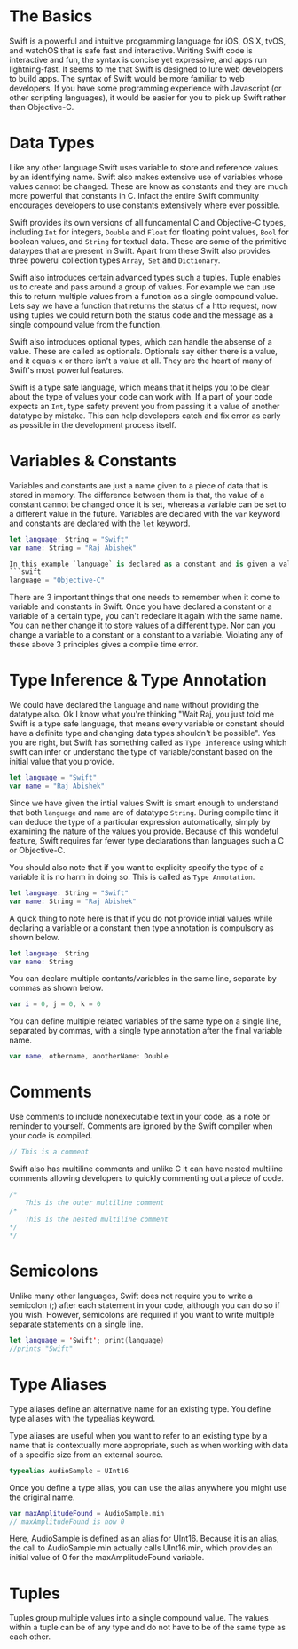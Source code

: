# The Basics
Swift is a powerful and intuitive programming language for iOS, OS X, tvOS, and watchOS that is safe fast and interactive. Writing Swift code is interactive and fun, the syntax is concise yet expressive, and apps run lightning-fast. It seems to me that Swift is designed to lure web developers to build apps. The syntax of Swift would be more familiar to web developers. If you have some programming experience with Javascript (or other scripting languages), it would be easier for you to pick up Swift rather than Objective-C.

# Data Types
Like any other language Swift uses variable to store and reference values by an identifying name. Swift also makes extensive use of variables whose values cannot be changed. These are know as constants and they are much more powerful that constants in C. Infact the entire Swift community encourages developers to use constants extensively where ever possible.

Swift provides its own versions of all fundamental C and Objective-C types, including `Int` for integers, `Double` and `Float` for floating point values, `Bool` for boolean values, and `String` for textual data. These are some of the primitive dataypes that are present in Swift. Apart from these Swift also provides three powerul collection types `Array`,` Set` and `Dictionary`.

Swift also introduces certain advanced types such a tuples. Tuple enables us to create and pass around a group of values. For example we can use this to return multiple values from a function as a single compound value. Lets say we have a function that returns the status of a http request, now using tuples we could return both the status code and the message as a single compound value from the function.

Swift also introduces optional types, which can handle the absense of a value. These are called as optionals. Optionals say either there is a value, and it equals x or there isn't a value at all. They are the heart of many of Swift's most powerful features.

Swift is a type safe language, which means that it helps you to be clear about the type of values your code can work with. If a part of your code expects an `Int`, type safety prevent you from passing it a value of another datatype by mistake. This can help developers catch and fix error as early as possible in the development process itself.

# Variables & Constants
Variables and constants are just a name given to a piece of data that is stored in memory. The difference between them is that, the value of a constant cannot be changed once it is set, whereas a variable can be set to a different value in the future. Variables are declared with the `var` keyword and constants are declared with the `let` keyword.
```swift
let language: String = "Swift"
var name: String = "Raj Abishek"

In this example `language` is declared as a constant and is given a value Swift but `name` is declared a variable and hence we can change its value if we want. You should also note that in Swift a semicolon is not neccessary. You need to use semicolon only when you need to write multiple statements on the same line.
```swift
language = "Objective-C"
```

There are 3 important things that one needs to remember when it come to variable and constants in Swift. Once you have declared a constant or a variable of a certain type, you can't redeclare it again with the same name. You can neither change it to store values of a different type. Nor can you change a variable to a constant or a constant to a variable. Violating any of these above 3 principles gives a compile time error.

# Type Inference & Type Annotation
We could have declared the `language` and `name` without providing the datatype also. Ok I know what you're thinking "Wait Raj, you just told me Swift is a type safe language, that means every variable or constant should have a definite type and changing data types shouldn't be possible". Yes you are right, but Swift has something called as `Type Inference` using which swift can infer or understand the type of variable/constant based on the initial value that you provide.
```swift
let language = "Swift"
var name = "Raj Abishek"
```

Since we have given the intial values Swift is smart enough to understand that both `language` and `name` are of datatype `String`. During compile time it can deduce the type of a particular expression automatically, simply by examining the nature of the values you provide. Because of this wondeful feature, Swift requires far fewer type declarations than languages such a C or Objective-C.

You should also note that if you want to explicity specify the type of a variable it is no harm in doing so. This is called as `Type Annotation`.
```swift
let language: String = "Swift"
var name: String = "Raj Abishek"
```

A quick thing to note here is that if you do not provide intial values while declaring a variable or a constant then type annotation is compulsory as shown below.
```swift
let language: String
var name: String
```

You can declare multiple contants/variables in the same line, separate by commas as shown below.
```swift
var i = 0, j = 0, k = 0
```

You can define multiple related variables of the same type on a single line, separated by commas, with a single type annotation after the final variable name.
```swift
var name, othername, anotherName: Double
```

# Comments
Use comments to include nonexecutable text in your code, as a note or reminder to yourself. Comments are ignored by the Swift compiler when your code is compiled. 
```swift
// This is a comment
```

Swift also has multiline comments and unlike C it can have nested multiline comments allowing developers to quickly commenting out a piece of code.
```swift
/* 
	This is the outer multiline comment
/*
	This is the nested multiline comment
*/
*/
```

# Semicolons
Unlike many other languages, Swift does not require you to write a semicolon (;) after each statement in your code, although you can do so if you wish. However, semicolons are required if you want to write multiple separate statements on a single line.
```swift
let language = 'Swift'; print(language)
//prints "Swift"
```

# Type Aliases
Type aliases define an alternative name for an existing type. You define type aliases with the typealias keyword.

Type aliases are useful when you want to refer to an existing type by a name that is contextually more appropriate, such as when working with data of a specific size from an external source.
```swift
typealias AudioSample = UInt16
```

Once you define a type alias, you can use the alias anywhere you might use the original name.
```swift
var maxAmplitudeFound = AudioSample.min
// maxAmplitudeFound is now 0
```

Here, AudioSample is defined as an alias for UInt16. Because it is an alias, the call to AudioSample.min actually calls UInt16.min, which provides an initial value of 0 for the maxAmplitudeFound variable.

# Tuples
Tuples group multiple values into a single compound value. The values within a tuple can be of any type and do not have to be of the same type as each other.